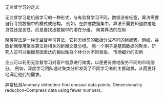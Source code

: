 无监督学习的定义

无监督学习是机器学习的一种形式，与有监督学习不同，数据没有标签，算法需要自行寻找数据中的模式或结构。
例如，在肿瘤数据集中，算法不需要知道肿瘤是良性还是恶性，而是要找出数据中的潜在分组。
聚类算法的应用

聚类算法是一种无监督学习算法，它将无标签的数据分成不同的组或簇。例如，谷歌新闻使用聚类算法将相关的新闻文章分组。
另一个例子是基因数据的聚类，研究人员可以根据基因表达的相似性将个体分为不同类型。
市场细分的实例

企业可以利用无监督学习对客户信息进行聚类，以便更有效地服务不同的市场细分。
例如，深度学习团队通过聚类分析发现了不同学习者的主要动机，从而更好地满足他们的需求。

异常检测Anomaly detection-find unusual data points.
Dimensionality reduction-Compress data using fewer numbers.
